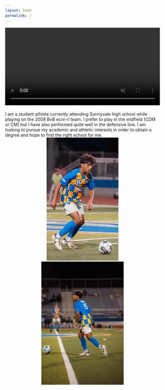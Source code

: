 ```yaml
---
layout: home
permalink: /
---
```

<div style="text-align: center;">
  <video width="100%" controls autoplay muted>
    <source src="./clips/clip-2.mp4" type="video/mp4">
    Thanks for visiting!
  </video>
</div>
<br>
I am a student athlete currently attending Sunnyvale high school while playing on the 2008 BvB ecnl-rl team. I prefer to play in the midfield (CDM or CM) but I have also performed quite well in the defensive line. I am looking to pursue my academic and athletic interests in order to obtain a degree and hope to find the right school for me. 

<div style="text-align: center;">
  <img src="./images/img-1.jpg" alt="drawing" style="height: 400px"/>
  <img src="./images/img-2.jpg" alt="drawing" style="height: 400px"/>
</div>
